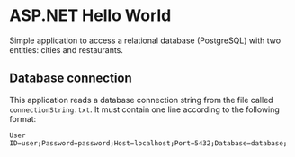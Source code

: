 # ASP.NET Hello World

Simple application to access a relational database (PostgreSQL) with two entities: cities and restaurants.

## Database connection

This application reads a database connection string from the file called `connectionString.txt`. It must contain one line according to the following format:

`User ID=user;Password=password;Host=localhost;Port=5432;Database=database;`

